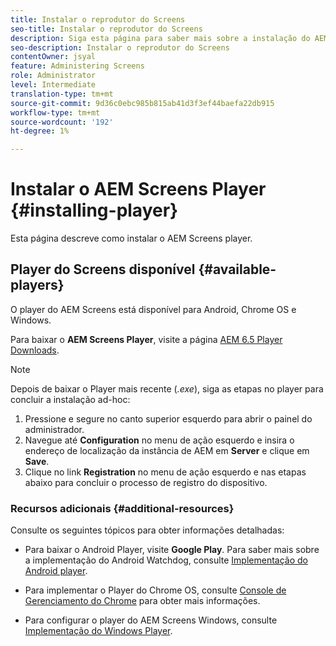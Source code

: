 ```yaml
---
title: Instalar o reprodutor do Screens
seo-title: Instalar o reprodutor do Screens
description: Siga esta página para saber mais sobre a instalação do AEM Screens Player disponível.
seo-description: Instalar o reprodutor do Screens
contentOwner: jsyal
feature: Administering Screens
role: Administrator
level: Intermediate
translation-type: tm+mt
source-git-commit: 9d36c0ebc985b815ab41d3f3ef44baefa22db915
workflow-type: tm+mt
source-wordcount: '192'
ht-degree: 1%

---
```



# Instalar o AEM Screens Player {#installing-player}

Esta página descreve como instalar o AEM Screens player.

## Player do Screens disponível {#available-players}

O player do AEM Screens está disponível para Android, Chrome OS e Windows.

Para baixar o **AEM Screens Player**, visite a página [AEM 6.5 Player Downloads](https://download.macromedia.com/screens/).

>[!NOTE]
>
>Depois de baixar o Player mais recente (*.exe*), siga as etapas no player para concluir a instalação ad-hoc:
>
>1. Pressione e segure no canto superior esquerdo para abrir o painel do administrador.
>1. Navegue até **Configuration** no menu de ação esquerdo e insira o endereço de localização da instância de AEM em **Server** e clique em **Save**.
>1. Clique no link **Registration** no menu de ação esquerdo e nas etapas abaixo para concluir o processo de registro do dispositivo.


### Recursos adicionais {#additional-resources}

Consulte os seguintes tópicos para obter informações detalhadas:

* Para baixar o Android Player, visite **Google Play**. Para saber mais sobre a implementação do Android Watchdog, consulte [Implementação do Android player](implementing-android-player.md).

* Para implementar o Player do Chrome OS, consulte [Console de Gerenciamento do Chrome](implementing-chrome-os-player.md) para obter mais informações.

* Para configurar o player do AEM Screens Windows, consulte [Implementação do Windows Player](implementing-windows-player.md).